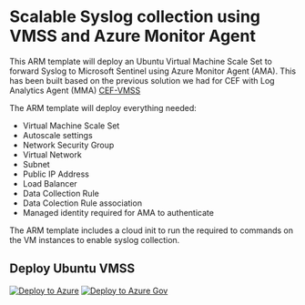 # Scalable Syslog collection using VMSS and Azure Monitor Agent

This ARM template  will deploy an Ubuntu Virtual Machine Scale Set to forward Syslog to Microsoft Sentinel using Azure Monitor Agent (AMA). This has been built based on the previous solution we had for CEF with Log Analytics Agent (MMA) [CEF-VMSS]( https://github.com/mariavaladas/Azure-Sentinel/tree/master/DataConnectors/CEF-VMSS)

The ARM template will deploy everything needed:
* Virtual Machine Scale Set
* Autoscale settings
* Network Security Group
* Virtual Network
* Subnet
* Public IP Address
* Load Balancer
* Data Collection Rule
* Data Colection Rule association
* Managed identity required for AMA to authenticate

The ARM template includes a cloud init to run the required to commands on the VM instances to enable syslog collection.

## Deploy Ubuntu VMSS
[![Deploy to Azure](https://aka.ms/deploytoazurebutton)](https://portal.azure.com/#create/Microsoft.Template/uri/https%3A%2F%2Fraw.githubusercontent.com%2FAzure%2FAzure-Sentinel%2Fmaster%2FDataConnectors%2FSyslog-VMSS-AMA%2FazureDeploy.json)
[![Deploy to Azure Gov](https://aka.ms/deploytoazuregovbutton)](https://portal.azure.us/#create/Microsoft.Template/uri/https%3A%2F%2Fraw.githubusercontent.com%2FAzure%2FAzure-Sentinel%2Fmaster%2FDataConnectors%2FSyslog-VMSS-AMA%2FazureDeploy.json)
